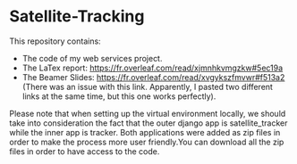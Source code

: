 # Satellite-Tracking
This repository contains:
- The code of my web services project.
- The LaTex report: https://fr.overleaf.com/read/xjmnhkvmgzkw#5ec19a
- The Beamer Slides: https://fr.overleaf.com/read/xvgykszfmvwr#f513a2
  (There was an issue with this link. Apparently, I pasted two different links at the same time, but this one works perfectly).


Please note that when setting up the virtual environment locally, we should take into consideration the fact that the outer django app is satellite_tracker while the inner app is tracker. Both applications were added as zip files in order to make the process more user friendly.You can download all the zip files in order to have access to the code.
